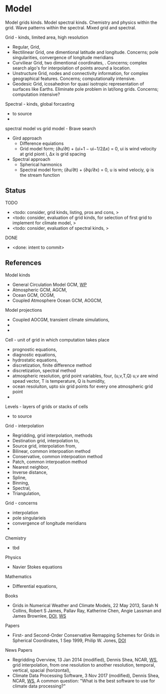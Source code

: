 # Model 

Model grids kinds. Model spectral kinds. Chemistry and physics within the grid. Wave patterns within the spectral. Mixed grid and spectral.

Grid - kinds, limited area, high resolution
* Regular, Grid, 
* Rectilinear Grid, one dimentional latitude and longitude. Concerns; pole singularities, convergence of longitude meridians
* Curviliear Grid, two dimentional coordinates, . Concerns; complex search algo's for interpolation of points around a location.
* Unstructure Grid, nodes and connectivity information, for complex geographical features. Concerns; computationally intensive.
* Geodesic Grid, icosahedron for quasi isotropic representation of surfaces like Earths. Eliminate pole problem in lat/long grids. Concerns; computation intensive?

Spectral - kinds, global forcasting
* to source
* 

spectral model vs grid model  - Brave search
* Gird approach
	* Difference equiations
	* Grid model form; (∂u/∂t) + (ui+1 − ui−1/2Δx) = 0, ui is wind velocity at grid piont i, Δx is grid spacing
* Spectral approach
	* Spherical harmonics
	* Spectral model form; (∂u/∂t) + (∂ψ/∂x) = 0, u is wind velociy, ψ is the stream function

## Status

TODO
* <todo: consider, grid kinds, listing, pros and cons,  >
* <todo: consider, evaluation of grid kinds, for selection of first grid to implement for climate model, >
* <todo: consider, evaluation of spectral kinds, >

DONE
* <done: intent to commit>

## References

Model kinds
* General Circulation Model GCM, [WP](https://en.wikipedia.org/wiki/General_circulation_model)
* Atmospheric GCM, AGCM, 
* Ocean GCM, OCGM, 
* Coupled Atmosphere Ocean GCM, AOGCM, 

Model projections
* Coupled AOCGM, transient climate simulations, 
* 
* 

Cell - unit of grid in which computation takes place
* prognostic equations, 
* diagnostic equations, 
* hydrostatic equations, 
* discretization, finite difference method
* discretization, spectral method
* atmospheric resolution, grid point variables, four, (u,v,T,Q) u,v are wind spead vector, T is temperature, Q is humidity, 
* ocean resoluiton, upto six grid points for every one atmospheric grid point 
* 

Levels - layers of grids or stacks of cells
* to source

Grid - interpolation
* Regridding, grid interpolation, methods
* Destination grid, interpolation to, 
* Source grid, interpolation from, 
* Bilinear, common interpoation method
* Conservative, common interpoation method
* Patch, common interpoation method
* Nearest neighbor, 
* Inverse distance,
* Spline,
* Binning,
* Spectral, 
* Triangulation, 

Grid - concerns
* interpolation
* pole singularieis
* convergence of longitude meridians
* 

Chemistry
* tbd

Physics
* Navier Stokes equations

Mathematics
* Differential equations, 

Books
* Grids in Numerical Weather and Climate Models, 22 May 2013, Sarah N Collins, Robert S James, Pallav Ray, Katherine Chen, Angie Lassman and James Brownlee, [DOI](https://doi.org/10.5772/55922), [WS](https://www.intechopen.com/chapters/43438)

Papers
* First- and Second-Order Conservative Remapping Schemes for Grids in Spherical Coordinates, 1 Sep 1999, Philip W. Jones, [DOI](https://doi.org/10.1175/1520-0493(1999)127<2204:FASOCR>2.0.CO;2)

News Papers
* Regridding Overview, 13 Jan 2014 (modified), Dennis Shea, NCAR, [WS](https://climatedataguide.ucar.edu/climate-tools/regridding-overview), grid interpolation, from one resolution to another resolution, temporal, vertical, spacial (horizontal), 
* Climate Data Processing Software, 3 Nov 2017 (modified), Dennis Shea, NCAR, [WS](https://climatedataguide.ucar.edu/climate-tools/climate-data-processing-software), A common question: "What is the best software to use for climate data processing?"


